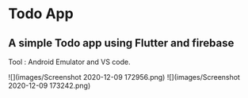 # Todo App

## A simple Todo app using Flutter and firebase

Tool : Android Emulator and VS code.

![](images/Screenshot 2020-12-09 172956.png)
![](images/Screenshot 2020-12-09 173242.png)
